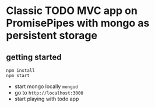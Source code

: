 # Classic TODO MVC app on PromisePipes with mongo as persistent storage 

## getting started

```
npm install
npm start
```
* start mongo locally `mongod`
* go to `http://localhost:3000`
* start playing with todo app

